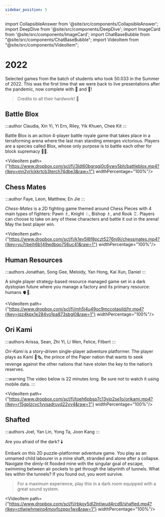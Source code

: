 ```yaml
---
sidebar_position: 5
---
```


import CollapsibleAnswer from '@site/src/components/CollapsibleAnswer';
import DeepDive from '@site/src/components/DeepDive';
import ImageCard from '@site/src/components/ImageCard';
import ChatBaseBubble from "@site/src/components/ChatBaseBubble";
import VideoItem from "@site/src/components/VideoItem";

# 2022

Selected games from the batch of students who took 50.033 in the Summer of 2022. This was the first time that we were back to live presentations after the pandemic, now complete with 🍹 and 🍕!

> Credits to all their hardwork! 🍾

## Battle Blox

:::author
Claudia, Xin Yi, Yi Ern, Riley, Yik Khuen, Chee Kit
:::

Battle Blox is an action 4-player battle royale game that takes place in a terraforming arena where the last man standing emerges victorious. Players are a species called Blox, whose only purpose is to battle each other for block supremacy 🏋️‍♀️.

<VideoItem path={"https://www.dropbox.com/scl/fi/3ldl60bgrqgi0c6ywv5bh/battleblox.mp4?rlkey=mn2yrlckkrtcb3terch74dbe3&raw=1"} widthPercentage="100%"/>

## Chess Mates

:::author
Faye, Leon, Matthew, En Jie
:::

_Chess-Mates_ is a 2D fighting game themed around Chess Pieces with 4 main types of fighters: Pawn ♗, Knight ♘, Bishop ♗, and Rook ♖. Players can choose to take on any of these characters and battle it out in the arena! May the best player win.

<VideoItem path={"https://www.dropbox.com/scl/fi/k1ev5l6f8pczt5276nj9i/chessmates.mp4?rlkey=yu7rbeih6b149wdbqo756uc41&raw=1"} widthPercentage="100%"/>

## Human Resources

:::authors
Jonathan, Song Gee, Meloidy, Yan Hong, Kai Xun, Daniel
:::

A single player strategy-based resource managed game set in a dark dystopian future where you manage a factory and its primary resource: humans 🫀🧬.

<VideoItem path={"https://www.dropbox.com/scl/fi/mh5j4u49oc9mccotasjld/hr.mp4?rlkey=jqz4kpx1e284vo1pa873sbgl0&raw=1"} widthPercentage="100%"/>

## Ori Kami

:::authors
Arissa, Sean, Zhi Yi, Li Wen, Felice, Filbert
:::

_Ori-Kami_ is a story-driven single-player adventure platformer. The player plays as Kami 🪭🗞️, the prince of the Paper nation that wants to seek revenge against the other nations that have stolen the key to the nation’s reserves.

:::warning
The video below is 22 minutes long. Be sure not to watch it using mobile data.
:::

<VideoItem path={"https://www.dropbox.com/scl/fi/toeh6pbsp7c13yip2se1o/orikami.mp4?rlkey=r15gplzcyc1yvsadruyd22yv4&raw=1"} widthPercentage="100%"/>

## Shafted

:::authors
Joel, Yan Lin, Yong Ta, Joon Kang
:::

Are you afraid of the dark? 🕯️

Embark on this 2D puzzle-platformer adventure game. You play as an unnamed child labourer in a mine shaft, stranded and alone after a collapse. Navigate the dimly-lit flooded mine with the singular goal of escape, swimming between air pockets to get through the labyrinth of tunnels. What lies within the tunnels? If you found out, you wont survive.

> For a maximum experience, play this in a dark room equipped with a great sound system.

<VideoItem path={"https://www.dropbox.com/scl/fi/rbkoy5dl2lntiwud4rcd9/shafted.mp4?rlkey=ctlwjwhmeirq4movfozppv1wx&raw=1"} widthPercentage="100%"/>

